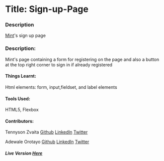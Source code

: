 # Title: Sign-up-Page

### Description 
[Mint](https://mint.com)'s sign up page

### Description: 
Mint's page containing a form for registering on the page and also a button at the top right corner to sign in if already registered 

#### Things Learnt:
Html elements: form, input,fieldset, and label elements   

#### Tools Used:
HTML5, Flexbox

#### Contributors: 

Tennyson Zvaita
[Github](https://github.com/tzvaita)
[LinkedIn](https://www.linkedin.com/in/tennyson-takudzwa-zvaita-3b421485/)
[Twitter](https://twitter.com/tennyzvaita
)

 Adewale Orotayo
 [Github](https://github.com/didymus707)
 [LinkedIn](https://www.linkedin.com/in/adewale-thomas-orotayo/)
 [Twitter](https://twitter.com/Didy707)

##### Live Version [Here](https://raw.githack.com/didymus707/Sign-up-Page/feature/index.html)

